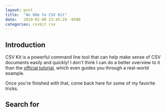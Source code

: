 ```yaml
---
layout: post
title:  "An Ode to CSV Kit"
date:   2019-02-08 23:45:29 -0500
categories: csvkit csv
---
```


## Introduction

CSV Kit is a powerful command line tool that can help make sense of CSV documents easily and quickly! I don't think I can do a better overview to it than the [official tutorial](https://csvkit.readthedocs.io/en/1.0.3/tutorial/1_getting_started.html), which even guides you through a real-world example.

Once you're finished with that, come back here for some of my favorite tricks.

## Search for 

